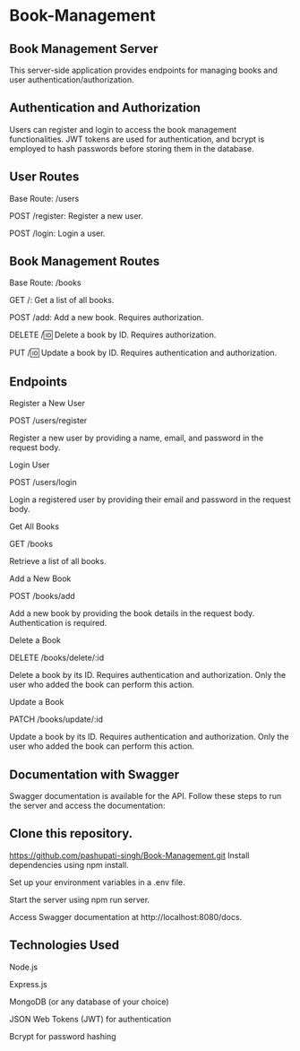 # Book-Management

## Book Management Server
This server-side application provides endpoints for managing books and user authentication/authorization.

## Authentication and Authorization
Users can register and login to access the book management functionalities. JWT tokens are used for authentication, and bcrypt is employed to hash passwords before storing them in the database.

## User Routes

Base Route: /users

POST /register: Register a new user.

POST /login: Login a user.


## Book Management Routes
Base Route: /books

GET /: Get a list of all books.

POST /add: Add a new book. Requires authorization.

DELETE /:id: Delete a book by ID. Requires authorization.

PUT /:id: Update a book by ID. Requires authentication and authorization.

## Endpoints

Register a New User

POST /users/register

Register a new user by providing a name, email, and password in the request body.


Login User

POST /users/login

Login a registered user by providing their email and password in the request body.


Get All Books

GET /books

Retrieve a list of all books.

Add a New Book

POST /books/add

Add a new book by providing the book details in the request body. Authentication is required.

Delete a Book

DELETE /books/delete/:id

Delete a book by its ID. Requires authentication and authorization. Only the user who added the book can perform this action.

Update a Book

PATCH /books/update/:id

Update a book by its ID. Requires authentication and authorization. Only the user who added the book can perform this action.

## Documentation with Swagger
Swagger documentation is available for the API. Follow these steps to run the server and access the documentation:

## Clone this repository.
https://github.com/pashupati-singh/Book-Management.git
Install dependencies using npm install.

Set up your environment variables in a .env file.

Start the server using npm run server.

Access Swagger documentation at http://localhost:8080/docs.


## Technologies Used

Node.js

Express.js

MongoDB (or any database of your choice)

JSON Web Tokens (JWT) for authentication

Bcrypt for password hashing
